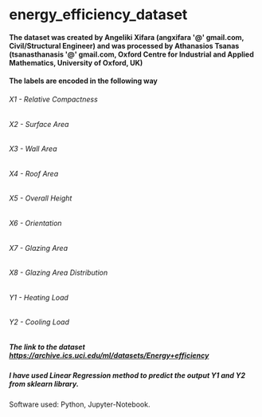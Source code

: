 # energy_efficiency_dataset
#### The dataset was created by Angeliki Xifara (angxifara '@' gmail.com, Civil/Structural Engineer) and was processed by Athanasios Tsanas (tsanasthanasis '@' gmail.com, Oxford Centre for Industrial and Applied Mathematics, University of Oxford, UK)
#### The labels are encoded in the following way

###### X1 - Relative Compactness
###### X2 - Surface Area
###### X3 - Wall Area
###### X4 - Roof Area
###### X5 - Overall Height
###### X6 - Orientation
###### X7 - Glazing Area
###### X8 - Glazing Area Distribution
###### Y1 - Heating Load
###### Y2 - Cooling Load

##### The link to the dataset  https://archive.ics.uci.edu/ml/datasets/Energy+efficiency
##### I have used Linear Regression method to predict the output Y1 and Y2 from sklearn library.
Software used: Python, Jupyter-Notebook.
